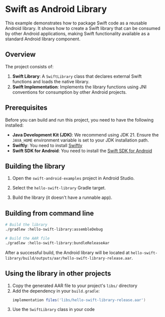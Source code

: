# Swift as Android Library

This example demonstrates how to package Swift code as a reusable Android library. It shows how to create a Swift library that can be consumed by other Android applications, making Swift functionality available as a standard Android library component.

## Overview

The project consists of:

1. **Swift Library**: A `SwiftLibrary` class that declares external Swift functions and loads the native library.
2. **Swift Implementation**: Implements the library functions using JNI conventions for consumption by other Android projects.

## Prerequisites

Before you can build and run this project, you need to have the following installed:

* **Java Development Kit (JDK)**: We recommend using JDK 21. Ensure the `JAVA_HOME` environment variable is set to your JDK installation path.
* **Swiftly**: You need to install [Swiftly](https://www.swift.org/install/)
* **Swift SDK for Android**: You need to install the [Swift SDK for Android](https://swift.org/install)

## Building the library

1. Open the `swift-android-examples` project in Android Studio.

2. Select the `hello-swift-library` Gradle target.

3. Build the library (it doesn't have a runnable app).

## Building from command line

```bash
# Build the library
./gradlew :hello-swift-library:assembleDebug

# Build the AAR file
./gradlew :hello-swift-library:bundleReleaseAar
```

After a successful build, the Android library will be located at `hello-swift-library/build/outputs/aar/hello-swift-library-release.aar`.

## Using the library in other projects

1. Copy the generated AAR file to your project's `libs/` directory
2. Add the dependency in your `build.gradle`:
   ```gradle
   implementation files('libs/hello-swift-library-release.aar')
   ```
3. Use the `SwiftLibrary` class in your code
